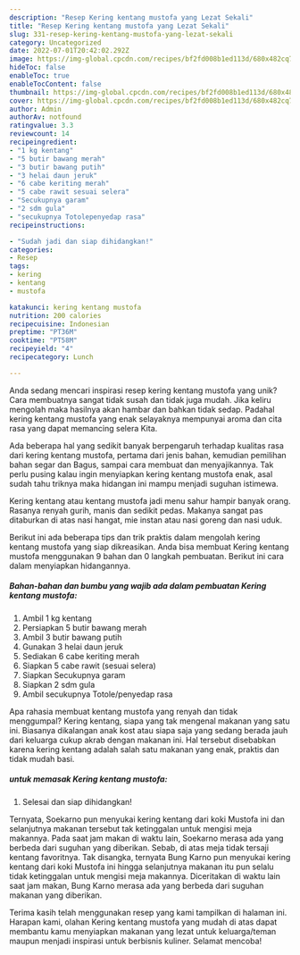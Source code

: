 ```yaml
---
description: "Resep Kering kentang mustofa yang Lezat Sekali"
title: "Resep Kering kentang mustofa yang Lezat Sekali"
slug: 331-resep-kering-kentang-mustofa-yang-lezat-sekali
category: Uncategorized
date: 2022-07-01T20:42:02.292Z
image: https://img-global.cpcdn.com/recipes/bf2fd008b1ed113d/680x482cq70/kering-kentang-mustofa-foto-resep-utama.jpg
hideToc: false
enableToc: true
enableTocContent: false
thumbnail: https://img-global.cpcdn.com/recipes/bf2fd008b1ed113d/680x482cq70/kering-kentang-mustofa-foto-resep-utama.jpg
cover: https://img-global.cpcdn.com/recipes/bf2fd008b1ed113d/680x482cq70/kering-kentang-mustofa-foto-resep-utama.jpg
author: Admin
authorAv: notfound
ratingvalue: 3.3
reviewcount: 14
recipeingredient:
- "1 kg kentang"
- "5 butir bawang merah"
- "3 butir bawang putih"
- "3 helai daun jeruk"
- "6 cabe keriting merah"
- "5 cabe rawit sesuai selera"
- "Secukupnya garam"
- "2 sdm gula"
- "secukupnya Totolepenyedap rasa"
recipeinstructions:

- "Sudah jadi dan siap dihidangkan!"
categories:
- Resep
tags:
- kering
- kentang
- mustofa

katakunci: kering kentang mustofa 
nutrition: 200 calories
recipecuisine: Indonesian
preptime: "PT36M"
cooktime: "PT58M"
recipeyield: "4"
recipecategory: Lunch

---
```





Anda sedang mencari inspirasi resep kering kentang mustofa yang unik? Cara membuatnya sangat tidak susah dan tidak juga mudah. Jika keliru mengolah maka hasilnya akan hambar dan bahkan tidak sedap. Padahal kering kentang mustofa yang enak selayaknya mempunyai aroma dan cita rasa yang dapat memancing selera Kita.





Ada beberapa hal yang sedikit banyak berpengaruh terhadap kualitas rasa dari kering kentang mustofa, pertama dari jenis bahan, kemudian pemilihan bahan segar dan Bagus, sampai cara membuat dan menyajikannya. Tak perlu pusing kalau ingin menyiapkan kering kentang mustofa enak,      asal sudah tahu triknya maka hidangan ini mampu menjadi suguhan istimewa.














Kering kentang atau kentang mustofa jadi menu sahur hampir banyak orang. Rasanya renyah gurih, manis dan sedikit pedas. Makanya sangat pas ditaburkan di atas nasi hangat, mie instan atau nasi goreng dan nasi uduk.






Berikut ini ada beberapa tips dan trik praktis dalam mengolah kering kentang mustofa yang siap dikreasikan. Anda bisa membuat Kering kentang mustofa menggunakan 9 bahan dan 0 langkah pembuatan. Berikut ini cara dalam menyiapkan hidangannya.

<!--inarticleads1-->

##### Bahan-bahan dan bumbu yang wajib ada dalam pembuatan Kering kentang mustofa:

1. Ambil 1 kg kentang
1. Persiapkan 5 butir bawang merah
1. Ambil 3 butir bawang putih
1. Gunakan 3 helai daun jeruk
1. Sediakan 6 cabe keriting merah
1. Siapkan 5 cabe rawit (sesuai selera)
1. Siapkan Secukupnya garam
1. Siapkan 2 sdm gula
1. Ambil secukupnya Totole/penyedap rasa


Apa rahasia membuat kentang mustofa yang renyah dan tidak menggumpal? Kering kentang, siapa yang tak mengenal makanan yang satu ini. Biasanya dikalangan anak kost atau siapa saja yang sedang berada jauh dari keluarga cukup akrab dengan makanan ini. Hal tersebut disebabkan karena kering kentang adalah salah satu makanan yang enak, praktis dan tidak mudah basi. 

<!--inarticleads2-->

#####  untuk memasak Kering kentang mustofa:


1. Selesai dan siap dihidangkan!

Ternyata, Soekarno pun menyukai kering kentang dari koki Mustofa ini dan selanjutnya makanan tersebut tak ketinggalan untuk mengisi meja makannya. Pada saat jam makan di waktu lain, Soekarno merasa ada yang berbeda dari suguhan yang diberikan. Sebab, di atas meja tidak tersaji kentang favoritnya. Tak disangka, ternyata Bung Karno pun menyukai kering kentang dari koki Mustofa ini hingga selanjutnya makanan itu pun selalu tidak ketinggalan untuk mengisi meja makannya. Diceritakan di waktu lain saat jam makan, Bung Karno merasa ada yang berbeda dari suguhan makanan yang diberikan. 

Terima kasih telah menggunakan resep yang kami tampilkan di halaman ini. Harapan kami, olahan Kering kentang mustofa yang mudah di atas dapat membantu kamu menyiapkan makanan yang lezat untuk keluarga/teman maupun menjadi inspirasi untuk berbisnis kuliner. Selamat mencoba!
